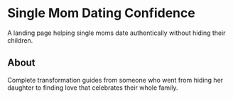 # Single Mom Dating Confidence

A landing page helping single moms date authentically without hiding their children.

## About
Complete transformation guides from someone who went from hiding her daughter to finding love that celebrates their whole family.
